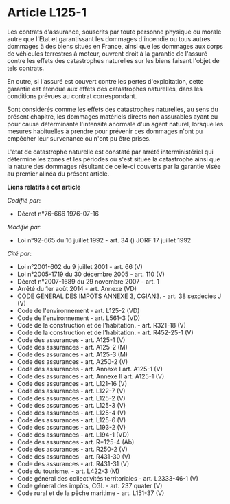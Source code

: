 # Article L125-1

Les contrats d'assurance, souscrits par toute personne physique ou morale autre que l'Etat et garantissant les dommages
d'incendie ou tous autres dommages à des biens situés en France, ainsi que les dommages aux corps de véhicules terrestres à
moteur, ouvrent droit à la garantie de l'assuré contre les effets des catastrophes naturelles sur les biens faisant l'objet
de tels contrats.

En outre, si l'assuré est couvert contre les pertes d'exploitation, cette garantie est étendue aux effets des catastrophes
naturelles, dans les conditions prévues au contrat correspondant.

Sont considérés comme les effets des catastrophes naturelles, au sens du présent chapitre, les dommages matériels directs non
assurables ayant eu pour cause déterminante l'intensité anormale d'un agent naturel, lorsque les mesures habituelles à
prendre pour prévenir ces dommages n'ont pu empêcher leur survenance ou n'ont pu être prises.

L'état de catastrophe naturelle est constaté par arrêté interministériel qui détermine les zones et les périodes où s'est
située la catastrophe ainsi que la nature des dommages résultant de celle-ci couverts par la garantie visée au premier alinéa
du présent article.

**Liens relatifs à cet article**

_Codifié par_:

  - Décret n°76-666 1976-07-16

_Modifié par_:

  - Loi n°92-665 du 16 juillet 1992 - art. 34 () JORF 17 juillet 1992

_Cité par_:

  - Loi n°2001-602 du 9 juillet 2001 - art. 66 (V)
  - Loi n°2005-1719 du 30 décembre 2005 - art. 110 (V)
  - Décret n°2007-1689 du 29 novembre 2007 - art. 1
  - Arrêté du 1er août 2014 - art. Annexe (VD)
  - CODE GENERAL DES IMPOTS ANNEXE 3, CGIAN3. - art. 38 sexdecies J (V)
  - Code de l'environnement - art. L125-2 (VD)
  - Code de l'environnement - art. L561-3 (VD)
  - Code de la construction et de l'habitation. - art. R321-18 (V)
  - Code de la construction et de l'habitation. - art. R452-25-1 (V)
  - Code des assurances - art. A125-1 (V)
  - Code des assurances - art. A125-2 (M)
  - Code des assurances - art. A125-3 (M)
  - Code des assurances - art. A250-2 (V)
  - Code des assurances - art. Annexe I art. A125-1 (V)
  - Code des assurances - art. Annexe II art. A125-1 (V)
  - Code des assurances - art. L121-16 (V)
  - Code des assurances - art. L122-7 (V)
  - Code des assurances - art. L125-2 (V)
  - Code des assurances - art. L125-3 (V)
  - Code des assurances - art. L125-4 (V)
  - Code des assurances - art. L125-6 (V)
  - Code des assurances - art. L193-2 (V)
  - Code des assurances - art. L194-1 (VD)
  - Code des assurances - art. R*125-4 (Ab)
  - Code des assurances - art. R250-2 (V)
  - Code des assurances - art. R431-30 (V)
  - Code des assurances - art. R431-31 (V)
  - Code du tourisme. - art. L422-3 (M)
  - Code général des collectivités territoriales - art. L2333-46-1 (V)
  - Code général des impôts, CGI. - art. 237 quater (V)
  - Code rural et de la pêche maritime - art. L151-37 (V)
